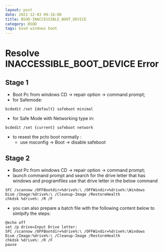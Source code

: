 ```yaml
---
layout: post
date: 2021-12-03 09:16:00
title: BSOD-INACCESSIBLE_BOOT_DEVICE
category: BSOD 
tags: bsod windows boot
---
```

# Resolve INACCESSIBLE_BOOT_DEVICE Error
## Stage 1
* Boot Pc from windows CD -> repair option -> command prompt;
* for Safemode:
``` 
bcdedit /set {default} safeboot minimal
```
* for Safe Mode with Networking type in:
```
bcdedit /set {current} safeboot network
```
* to resest the pcto boot normally :
  * use msconfig -> Boot -> disable safeboot 

## Stage 2
* Boot Pc from windows CD -> repair option -> command prompt;
* launch command prompt and search for the drive letter that has windows and programfiles use that drive letter in the below command
```
SFC /scannow /OFFBootdir=%drive%:\ /OFFWindir=%drive%:\Windows
Dism /Image:%drive%:\ /Cleanup-Image /RestoreHealth
chkdsk %drive%: /R /F
```
* you can also prepare a batch file with the following content below to simlpify the steps:
```
@echo off 
set /p drive=Input Drive letter:
SFC /scannow /OFFBootdir=%drive%:\ /OFFWindir=%drive%:\Windows
Dism /Image:%drive%:\ /Cleanup-Image /RestoreHealth
chkdsk %drive%: /R /F
pause
```
